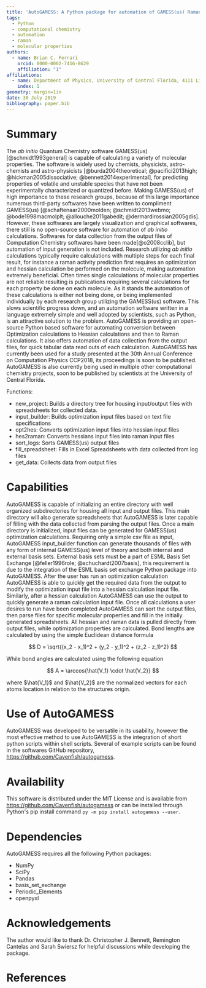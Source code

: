 ```yaml
---
title: 'AutoGAMESS: A Python package for automation of GAMESS(us) Raman calculations'
tags:
  - Python
  - computational chemistry
  - automation
  - raman
  - molecular properties
authors:
  - name: Brian C. Ferrari
    orcid: 0000-0002-7416-8629
    affiliation: "1"
affiliations:
  - name: Department of Physics, University of Central Florida, 4111 Libra Drive, Orlando FL 32816
    index: 1
geometry: margin=1in
date: 30 July 2019
bibliography: paper.bib
---
```


# Summary

The *ab initio* Quantum Chemistry software GAMESS(us)[@schmidt1993general] is capable of calculating a variety of molecular
properties. The software is widely used by chemists, physicists, astro-chemists and astro-physicists
[@burda2004theoretical; @pacifici2013high; @hickman2005dissociative; @bennett2014experimental], for predicting properties of
volatile and unstable species that have not been experimentally characterized or quantized before. Making GAMESS(us) of high
importance to these research groups, because of this large importance numerous third-party softwares have been written to compliment GAMESS(us)
[@schaftenaar2000molden; @schmidt2013webmo; @bode1998macmolplt; @allouche2011gabedit; @dermardirossian2005gdis]. However,
these softwares are largely visualization and graphical softwares, there still is no open-source software for automation
of *ab initio* calculations. Softwares for data collection from the output files of Computation Chemistry softwares have been made[@o2008cclib], but automation of input generation is not included. Research utilizing
*ab initio* calculations typically require calculations with multiple steps for each final result, for instance a raman activity prediction first requires
an optimization and hessian calculation be performed on the molecule, making automation extremely beneficial. Often times single calculations of molecular properties are not reliable resulting is publications requiring several calculations for each property be done on each molecule. As it stands the automation of these calculations is either not being done, or being
implemented individually by each research group utilizing the GAMESS(us) software. This slows scientific progress down, and an automation software written in a language extremely simple and well adopted by scientists, such as Python, is an attractive solution to the problem.
AutoGAMESS is providing an open-source Python based software for automating conversion between Optimization calculations to
Hessian calculations and then to Raman calculations. It also offers automation of data collection from the output files,
for quick tabular data read outs of each calculation. AutoGAMESS has currently been used for a study presented at the 30th Annual Conference on Computation Physics CCP2018, its proceedings is soon to be published. AutoGAMESS is also currently being used in multiple other computational chemistry projects, soon to be published by scientists at the University of Central Florida.

Functions:

* new_project: Builds a directory tree for housing input/output files with spreadsheets for collected data.
* input_builder: Builds optimization input files based on text file specifications
* opt2hes: Converts optimization input files into hessian input files
* hes2raman: Converts hessians input files into raman input files
* sort_logs: Sorts GAMESS(us) output files
* fill_spreadsheet: Fills in Excel Spreadsheets with data collected from log files
* get_data: Collects data from output files

# Capabilities

AutoGAMESS is capable of initializing an entire directory with well organized subdirectories for housing all input and output files. This main directory will also generate spreadsheets that AutoGAMESS is later capable of filling with the data collected from parsing the output files. Once a main directory is initialized, input files can be generated for GAMESS(us) optimization calculations. Requiring only a simple csv file as input, AutoGAMESS input_builder function can generate thousands of files with any form of internal GAMESS(us) level of theory and both internal and external basis sets.
External basis sets must be a part of ESML Basis Set Exchange [@feller1996role; @schuchardt2007basis], this requirement is due to the integration of the ESML basis set exchange Python package into AutoGAMESS. After the user has run an optimization calculation AutoGAMESS is able to quickly get the required data from the output to modify the optimization input file into a hessian calculation input file. Similarly, after a hessian calculation AutoGAMESS can use the output to quickly generate a raman calculation input file. Once all calculations a user desires to run have been completed AutoGAMESS can sort the output files, then parse files for specific molecular properties and fill in the initially generated spreadsheets. All hessian and raman data is pulled directly from output files, while optimization properties are calculated. Bond lengths are calculated by using the simple Euclidean distance formula

$$ D = \sqrt{(x_2 - x_1)^2 + (y_2 - y_1)^2 + (z_2 - z_1)^2} $$

While bond angles are calculated using the following equation

$$ A = \arccos{\hat{V_1} \cdot \hat{V_2}} $$

where $\hat{V_1}$ and $\hat{V_2}$ are the normalized vectors for each atoms location in relation to the structures origin.


# Use of AutoGAMESS

AutoGAMESS was developed to be versatile in its usability, however the most
effective method to use AutoGAMESS is the integration of short python scripts
within shell scripts. Several of example scripts can be found in the softwares GitHub repository, https://github.com/Cavenfish/autogamess.

# Availability
This software is distributed under the MIT License and is available from https://github.com/Cavenfish/autogamess
or can be installed through Python's pip install command `py -m pip install autogamess --user`.

# Dependencies

AutoGAMESS requires all the following Python packages:

* NumPy
* SciPy
* Pandas
* basis_set_exchange
* Periodic_Elements
* openpyxl


# Acknowledgements

The author would like to thank Dr. Christopher J. Bennett, Remington Cantelas and Sarah Swiersz for helpful discussions while developing the package.

# References
